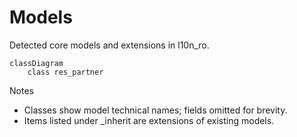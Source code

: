 # Models

Detected core models and extensions in l10n_ro.

```mermaid
classDiagram
    class res_partner
```

Notes
- Classes show model technical names; fields omitted for brevity.
- Items listed under _inherit are extensions of existing models.
